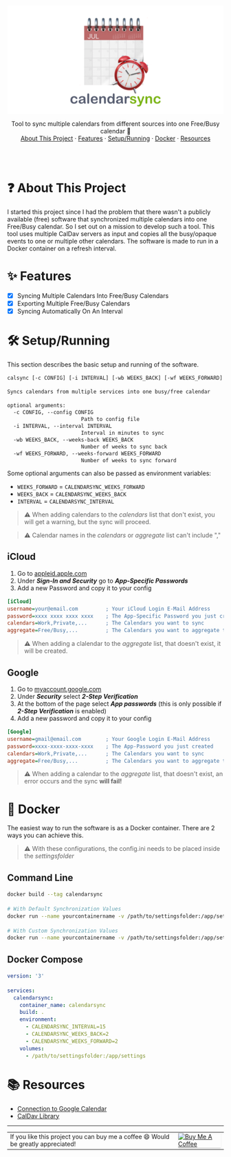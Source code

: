<div align="center">
	<img src="./meta/banner.png" align="center"/>
	<p align="center">
    	Tool to sync multiple calendars from different sources into one Free/Busy calendar 📆
		<br/>
		<a href="#question-about-this-project">About This Project</a>
		·
		<a href="#sparkles-features">Features</a>
		·
		<a href="#hammer_and_wrench-setuprunning">Setup/Running</a>
		·
		<a href="#whale-docker">Docker</a>
		·
		<a href="#books-resources">Resources</a>
  	</p>
	<br/>
</div>
<br/>

# :question: About This Project
I started this project since I had the problem that there wasn't a publicly available (free) software that synchronized multiple calendars into one Free/Busy calendar. So I set out on a mission to develop such a tool. This tool uses multiple CalDav servers as input and copies all the busy/opaque events to one or multiple other calendars. The software is made to run in a Docker container on a refresh interval.

# :sparkles: Features
- [X] Syncing Multiple Calendars Into Free/Busy Calendars
- [X] Exporting Multiple Free/Busy Calendars
- [X] Syncing Automatically On An Interval

# :hammer_and_wrench: Setup/Running
This section describes the basic setup and running of the software.

```
calsync [-c CONFIG] [-i INTERVAL] [-wb WEEKS_BACK] [-wf WEEKS_FORWARD]

Syncs calendars from multiple services into one busy/free calendar

optional arguments:
  -c CONFIG, --config CONFIG
                        Path to config file
  -i INTERVAL, --interval INTERVAL
                        Interval in minutes to sync
  -wb WEEKS_BACK, --weeks-back WEEKS_BACK
                        Number of weeks to sync back
  -wf WEEKS_FORWARD, --weeks-forward WEEKS_FORWARD
                        Number of weeks to sync forward
```
Some optional arguments can also be passed as environment variables:
- `WEEKS_FORWARD`	= `CALENDARSYNC_WEEKS_FORWARD`
- `WEEKS_BACK`		= `CALENDARSYNC_WEEKS_BACK`
- `INTERVAL`		= `CALENDARSYNC_INTERVAL`

> ⚠️ When adding calendars to the *calendars* list that don't exist, you will get a warning, but the sync will proceed.

> ⚠️ Calendar names in the *calendars* or *aggregate* list can't include ","

## iCloud
1. Go to [appleid.apple.com](https://appleid.apple.com/account/home)
2. Under ***Sign-In and Security*** go to ***App-Specific Passwords***
3. Add a new Password and copy it to your config

```ini
[iCloud]
username=your@email.com			; Your iCloud Login E-Mail Address
password=xxxx xxxx xxxx xxxx	; The App-Specific Password you just created
calendars=Work,Private,...		; The Calendars you want to sync
aggregate=Free/Busy,...			; The Calendars you want to aggregate to
```
> ⚠️ When adding a clalendar to the *aggregate* list, that doesn't exist, it will be created.

## Google
1. Go to [myaccount.google.com](https://myaccount.google.com)
2. Under ***Security*** select ***2-Step Verification***
3. At the bottom of the page select ***App passwords*** (this is only possible if ***2-Step Verification*** is enabled)
4. Add a new password and copy it to your config

```ini
[Google]
username=gmail@email.com		; Your Google Login E-Mail Address
password=xxxx-xxxx-xxxx-xxxx	; The App-Password you just created
calendars=Work,Private,...		; The Calendars you want to sync
aggregate=Free/Busy,...			; The Calendars you want to aggregate to
```
> ⚠️ When adding a calendar to the *aggregate* list, that doesn't exist, an error occurs and the sync **will fail!**

# :whale: Docker
The easiest way to run the software is as a Docker container. There are 2 ways you can achieve this.

> ⚠️ With these configurations, the config.ini needs to be placed inside the *settingsfolder*

## Command Line
```sh
docker build --tag calendarsync

# With Default Synchronization Values
docker run --name yourcontainername -v /path/to/settingsfolder:/app/settings calendarsync

# With Custom Synchronization Values
docker run --name yourcontainername -v /path/to/settingsfolder:/app/settings -e CALENDARSYNC_WEEKS_FORWARD=2 -e CALENDARSYNC_WEEKS_BACK=2 -e CALENDARSYNC_INTERVAL=15 calendarsync
```

## Docker Compose
```yml
version: '3'

services:
  calendarsync:
    container_name: calendarsync
    build: .
    environment:
      - CALENDARSYNC_INTERVAL=15
      - CALENDARSYNC_WEEKS_BACK=2
      - CALENDARSYNC_WEEKS_FORWARD=2
    volumes:
      - /path/to/settingsfolder:/app/settings
```

# :books: Resources
- [Connection to Google Calendar](https://blog.lasall.dev/post/tell-me-why-google-and-caldav)
- [CalDav Library](https://github.com/python-caldav/caldav/tree/master)

---
<table style="width: 100%; border: none;" cellspacing="0" cellpadding="0" border="0">
	<tr style="border: 0px;">
		<td style="border: 0px;">
			If you like this project you can buy me a coffee 😄 Would be greatly appreciated!
		</td>
		<td style="border: 0px;">
			<a href="https://www.buymeacoffee.com/pauldev" target="_blank"><img src="https://www.buymeacoffee.com/assets/img/custom_images/orange_img.png" alt="Buy Me A Coffee" style="height: 41px !important;width: 174px !important;box-shadow: 0px 3px 2px 0px rgba(190, 190, 190, 0.5) !important;-webkit-box-shadow: 0px 3px 2px 0px rgba(190, 190, 190, 0.5) !important;"/>
		</td>
	</tr>
</table>
